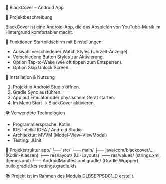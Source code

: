 📱 BlackCover – Android App

📝 Projektbeschreibung

BlackCover ist eine Android-App, die das Abspielen von YouTube-Musik im Hintergrund komfortabler macht.

🎯 Funktionen
Startbildschirm mit Einstellungen:

- Auswahl verschiedener Watch Styles (Uhrzeit-Anzeige).
- Verschiedene Button Styles zur Aktivierung.
- Option Tap-to-Wake (wie oft tippen zum Entsperren).
- Option Skip Unlock Screen.

🚀 Installation & Nutzung
1. Projekt in Android Studio öffnen.
2. Gradle Sync ausführen.
3. App auf Emulator oder physischem Gerät starten.
4. Im Menü Start → BlackCover aktivieren.

🛠️ Verwendete Technologien
- Programmiersprache: Kotlin
- IDE: IntelliJ IDEA / Android Studio
- Architektur: MVVM (Model–View–ViewModel)
- Testing: JUnit

📂 Projektstruktur
app/
 └── src/
      └── main/
          ├── java/com/blackcover/… (Kotlin-Klassen)
          ├── res/layout/ (UI-Layouts)
          ├── res/values/ (strings.xml, themes.xml)
          └── AndroidManifest.xml
gradle/ (Gradle Wrapper)
build.gradle.kts
settings.gradle.kts

📚 Projekt ist im Rahmen des Moduls DLBSEPPSD01_D erstellt.
